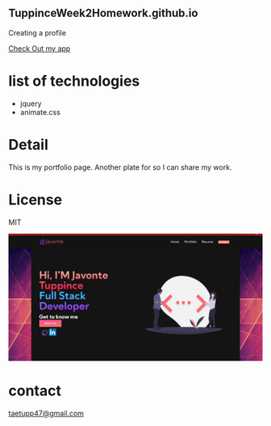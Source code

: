 ## TuppinceWeek2Homework.github.io
Creating a profile
 

[Check Out my app](https://tuppince24.github.io/TuppinceWeek2Homework.github.io/)


# list of technologies

- jquery
- animate.css

# Detail
This is my portfolio page. Another plate for so I can share my work.



# License 

MIT

![](img/2020-12-08(2).png)


# contact 
taetupp47@gmail.com
